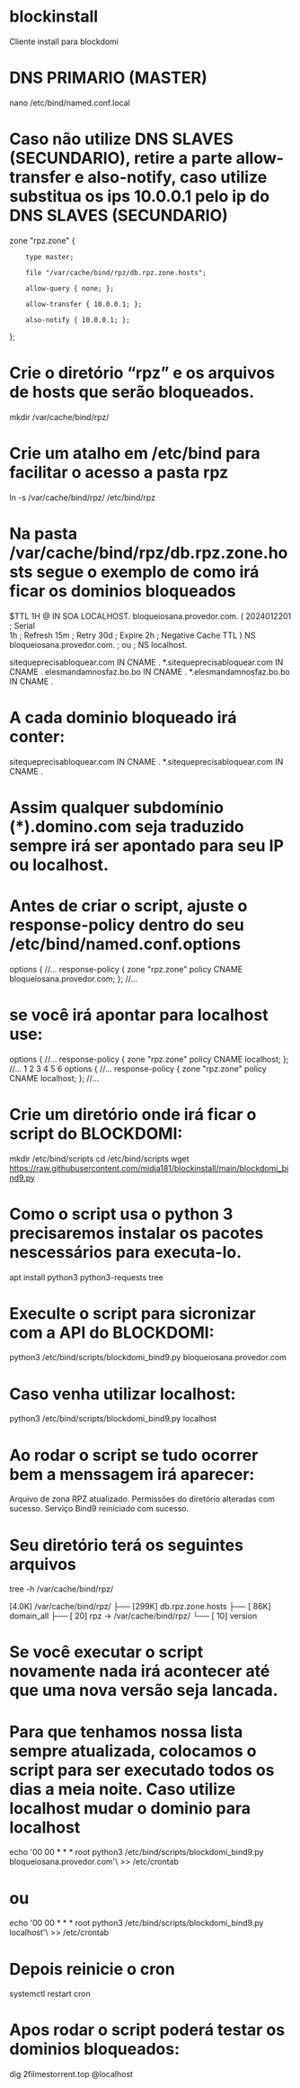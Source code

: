 # blockinstall
Cliente install para blockdomi 

# DNS PRIMARIO (MASTER)
nano /etc/bind/named.conf.local
# Caso não utilize DNS SLAVES (SECUNDARIO), retire a parte allow-transfer e also-notify, caso utilize substitua os ips 10.0.0.1 pelo ip do DNS SLAVES (SECUNDARIO)
zone "rpz.zone" {

        type master;

        file "/var/cache/bind/rpz/db.rpz.zone.hosts";

        allow-query { none; };

        allow-transfer { 10.0.0.1; };

        also-notify { 10.0.0.1; };

};

# Crie o diretório “rpz” e os arquivos de hosts que serão bloqueados.
mkdir /var/cache/bind/rpz/
# Crie um atalho em /etc/bind para facilitar o acesso a pasta rpz
ln -s /var/cache/bind/rpz/ /etc/bind/rpz
# Na pasta /var/cache/bind/rpz/db.rpz.zone.hosts segue o exemplo de como irá ficar os dominios bloqueados
$TTL 1H
@       IN      SOA LOCALHOST. bloqueiosana.provedor.com. (
                2024012201      ; Serial  
                1h              ; Refresh
                15m             ; Retry
                30d             ; Expire 
                2h              ; Negative Cache TTL
        )
        NS  bloqueiosana.provedor.com.
;       ou
;       NS  localhost.
 
sitequeprecisabloquear.com     IN CNAME .
*.sitequeprecisabloquear.com   IN CNAME .
elesmandamnosfaz.bo.bo         IN CNAME .
*.elesmandamnosfaz.bo.bo       IN CNAME .

# A cada dominio bloqueado irá conter:
sitequeprecisabloquear.com        IN CNAME .
*.sitequeprecisabloquear.com      IN CNAME .
# Assim qualquer subdomínio (*).domino.com seja traduzido sempre irá ser apontado para seu IP ou localhost.

# Antes de criar o script, ajuste o response-policy dentro do seu /etc/bind/named.conf.options
options {
//...
    response-policy {
      zone "rpz.zone" policy CNAME bloqueiosana.provedor.com;
    };
//...
# se você irá apontar para localhost use:

options {
//...
response-policy {
zone "rpz.zone" policy CNAME localhost;
};
//...
1
2
3
4
5
6
options {
//...
    response-policy {
      zone "rpz.zone" policy CNAME localhost;
    };
//...
# Crie um diretório onde irá ficar o script do BLOCKDOMI:
mkdir /etc/bind/scripts
cd /etc/bind/scripts
wget https://raw.githubusercontent.com/midia181/blockinstall/main/blockdomi_bind9.py
# Como o script usa o python 3 precisaremos instalar os pacotes nescessários para executa-lo.
apt install python3 python3-requests tree
# Execulte o script para sicronizar com a API do BLOCKDOMI:
python3 /etc/bind/scripts/blockdomi_bind9.py bloqueiosana.provedor.com
# Caso venha utilizar localhost:
python3 /etc/bind/scripts/blockdomi_bind9.py localhost
# Ao rodar o script se tudo ocorrer bem a menssagem irá aparecer:
Arquivo de zona RPZ atualizado.
Permissões do diretório alteradas com sucesso.
Serviço Bind9 reiniciado com sucesso.
# Seu diretório terá os seguintes arquivos
tree -h /var/cache/bind/rpz/

[4.0K]  /var/cache/bind/rpz/
├── [299K]  db.rpz.zone.hosts
├── [ 86K]  domain_all
├── [  20]  rpz -> /var/cache/bind/rpz/
└── [  10]  version
# Se você executar o script novamente nada irá acontecer até que uma nova versão seja lancada.
# Para que tenhamos nossa lista sempre atualizada, colocamos o script para ser executado todos os dias a meia noite. Caso utilize localhost mudar o dominio para localhost
echo '00 00   * * *   root    python3 /etc/bind/scripts/blockdomi_bind9.py bloqueiosana.provedor.com'\ >> /etc/crontab
# ou
echo '00 00   * * *   root    python3 /etc/bind/scripts/blockdomi_bind9.py localhost'\ >> /etc/crontab
# Depois reinicie o cron
systemctl restart cron
# Apos rodar o script poderá testar os dominios bloqueados:
dig 2filmestorrent.top @localhost
